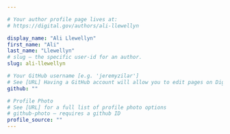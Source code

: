 ```yaml
---

# Your author profile page lives at:
# https://digital.gov/authors/ali-llewellyn

display_name: "Ali Llewellyn"
first_name: "Ali"
last_name: "Llewellyn"
# slug — the specific user-id for an author.
slug: ali-llewellyn

# Your GitHub username [e.g. 'jeremyzilar']
# See [URL] Having a GitHub account will allow you to edit pages on DigitalGov. The image used in your GitHub account can also be used to populate your digital.gov profile photo.
github: ""

# Profile Photo
# See [URL] for a full list of profile photo options
# github-photo — requires a github ID
profile_source: ""
---
```

